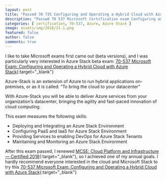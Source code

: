 ```yaml
---
layout: post
title: "Passed 70 735 Configuring and Operating a Hybrid Cloud with Azure Stack"
description: "Passwd 70 537 Microsoft Certification exam Configuring and Operating a Hybrid Cloud with Azure Stack"
categories: [ certification, 70-537, Azure, Azure Stack ]
image: assets/img/2018/21.1.png
featured: false
author: false
comments: true 
---
```


I like to take Microsoft exams first came out (beta versions), and I was particularly very interested in Azure Stack beta exam: [70-537 Microsoft Exam: Configuring and Operating a Hybrid Cloud with Azure Stack](https://www.microsoft.com/en-us/learning/exam-70-537.aspx){:target="_blank"}

Azure-Stack is an extension of Azure to run hybrid applications on-premises, or as it is called: “To bring the cloud to your datacenter”

With Azure-Stack you will be able to deliver Azure services from your organization’s datacenter, bringing the agility and fast-paced innovation of cloud computing.

This exam measures the following skills:
* Deploying and Integrating an Azure Stack Environment
* Configuring PaaS and IaaS for Azure Stack Environment
* Providing Services to enabling DevOps for Azure Stack Tenants
* Maintaining and Monitoring an Azure Stack Environment

After this exam passed, I renewed [MCSE: Cloud Platform and Infrastructure — Certified 2018](https://www.youracclaim.com/badges/8e2e100f-622b-4319-906c-8c0bfc7ca9b3){:target="_blank"}, so I achieved one of my annual goals. I hardly recommend everyone interested in the cloud and Microsoft Stack to try this [70-537 Microsoft Exam: Configuring and Operating a Hybrid Cloud with Azure Stack](https://www.microsoft.com/en-us/learning/exam-70-537.aspx){:target="_blank"}
